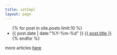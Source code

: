 ```yaml
---
title: setImpl
layout: page
---
```


<ul class="listing">
{% for post in site.posts limit:10 %}
  <li>
    <time datetime="{{ post.date | date:"%Y-%m-%d" }}">{{ post.date | date:"%Y-%m-%d" }}</time>
    <a href="{{ post.url }}" title="{{ post.title }}">{{ post.title }}</a>
  </li>
{% endfor %}
</ul>

more articles [here](/tags.html)
